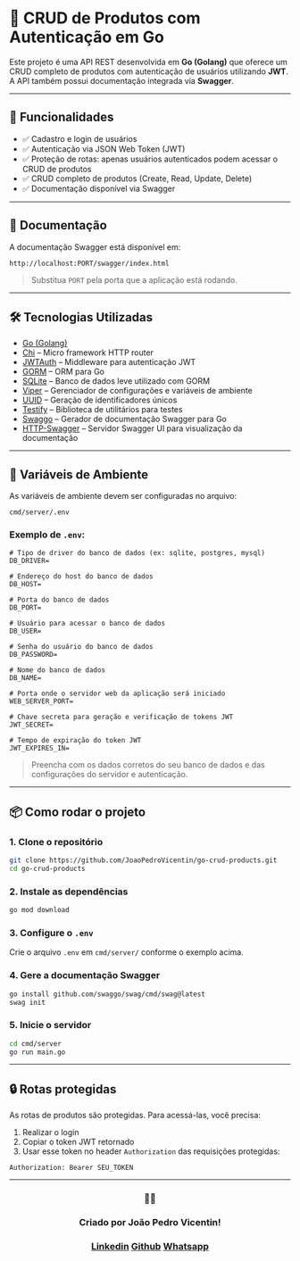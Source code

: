 
# 🛒 CRUD de Produtos com Autenticação em Go

Este projeto é uma API REST desenvolvida em **Go (Golang)** que oferece um CRUD completo de produtos com autenticação de usuários utilizando **JWT**. A API também possui documentação integrada via **Swagger**.

---

## 🚀 Funcionalidades

- ✅ Cadastro e login de usuários
- ✅ Autenticação via JSON Web Token (JWT)
- ✅ Proteção de rotas: apenas usuários autenticados podem acessar o CRUD de produtos
- ✅ CRUD completo de produtos (Create, Read, Update, Delete)
- ✅ Documentação disponível via Swagger

---

## 📄 Documentação

A documentação Swagger está disponível em:

```
http://localhost:PORT/swagger/index.html
```

> Substitua `PORT` pela porta que a aplicação está rodando.

---

## 🛠️ Tecnologias Utilizadas

- [Go (Golang)](https://golang.org/)
- [Chi](https://github.com/go-chi/chi) – Micro framework HTTP router
- [JWTAuth](https://github.com/go-chi/jwtauth) – Middleware para autenticação JWT
- [GORM](https://gorm.io/) – ORM para Go
- [SQLite](https://www.sqlite.org/) – Banco de dados leve utilizado com GORM
- [Viper](https://github.com/spf13/viper) – Gerenciador de configurações e variáveis de ambiente
- [UUID](https://github.com/google/uuid) – Geração de identificadores únicos
- [Testify](https://github.com/stretchr/testify) – Biblioteca de utilitários para testes
- [Swaggo](https://github.com/swaggo/swag) – Gerador de documentação Swagger para Go
- [HTTP-Swagger](https://github.com/swaggo/http-swagger) – Servidor Swagger UI para visualização da documentação

---

## 📁 Variáveis de Ambiente

As variáveis de ambiente devem ser configuradas no arquivo:

```
cmd/server/.env
```

### Exemplo de `.env`:

```env
# Tipo de driver do banco de dados (ex: sqlite, postgres, mysql)
DB_DRIVER=

# Endereço do host do banco de dados
DB_HOST=

# Porta do banco de dados
DB_PORT=

# Usuário para acessar o banco de dados
DB_USER=

# Senha do usuário do banco de dados
DB_PASSWORD=

# Nome do banco de dados
DB_NAME=

# Porta onde o servidor web da aplicação será iniciado
WEB_SERVER_PORT=

# Chave secreta para geração e verificação de tokens JWT
JWT_SECRET=

# Tempo de expiração do token JWT
JWT_EXPIRES_IN=
```

> Preencha com os dados corretos do seu banco de dados e das configurações do servidor e autenticação.

---

## 📦 Como rodar o projeto

### 1. Clone o repositório

```bash
git clone https://github.com/JoaoPedroVicentin/go-crud-products.git
cd go-crud-products
```

### 2. Instale as dependências

```bash
go mod download
```

### 3. Configure o `.env`

Crie o arquivo `.env` em `cmd/server/` conforme o exemplo acima.

### 4. Gere a documentação Swagger

```bash
go install github.com/swaggo/swag/cmd/swag@latest
swag init
```

### 5. Inicie o servidor

```bash
cd cmd/server
go run main.go
```

---

## 🔒 Rotas protegidas

As rotas de produtos são protegidas. Para acessá-las, você precisa:

1. Realizar o login
2. Copiar o token JWT retornado
3. Usar esse token no header `Authorization` das requisições protegidas:

```http
Authorization: Bearer SEU_TOKEN
```

---

<div align="center">
<h3>👨‍💻</h3>
    <h3> Criado por João Pedro Vicentin!</h3>
    <div>
        <h3>
            <a href="https://www.linkedin.com/in/joaopedrovicentin/" target="_blank">Linkedin</a>
            <a href='https://github.com/JoaoPedroVicentin' target='_blank'>Github</a>
            <a href="https://contate.me/joao-pedro-lopes-vicentin" target="_blank">Whatsapp</a>
        </h3>
    </div>
</div>